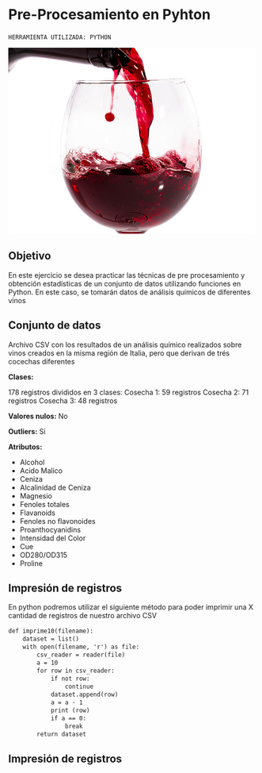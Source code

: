 # Pre-Procesamiento en Pyhton

`HERRAMIENTA UTILIZADA: PYTHON`

![](./wine.png)


## Objetivo

En este ejercicio se desea practicar las técnicas de pre procesamiento y obtención estadísticas de un conjunto de datos utilizando funciones en Python. En este caso, se tomarán datos de análisis químicos de diferentes vinos

## Conjunto de datos

Archivo CSV con los resultados de un análisis químico realizados sobre vinos creados en la misma región de Italia, pero que derivan de trés cocechas diferentes

**Clases:**

178 registros divididos en 3 clases:
Cosecha 1: 59 registros
Cosecha 2: 71 registros
Cosecha 3: 48 registros

**Valores nulos:**
No

**Outliers:**
Si

**Atributos:**

                
+ Alcohol
+ Acido Malico
+ Ceniza
+ Alcalinidad de Ceniza
+ Magnesio
+ Fenoles totales
+ Flavanoids
+ Fenoles no flavonoides
+ Proanthocyanidins
+ Intensidad del Color
+ Cue
+ OD280/OD315
+ Proline

## Impresión de registros

En python podremos utilizar el siguiente método para poder imprimir una X cantidad de registros de nuestro archivo CSV


```pyhton
def imprime10(filename):
    dataset = list()
    with open(filename, 'r') as file:
        csv_reader = reader(file)
        a = 10
        for row in csv_reader:
            if not row:
                continue
            dataset.append(row)
            a = a - 1
            print (row)
            if a == 0:
                break
        return dataset
```

## Impresión de registros
